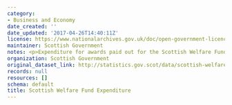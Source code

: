 ```yaml
---
category:
- Business and Economy
date_created: ''
date_updated: '2017-04-26T14:40:11Z'
license: https://www.nationalarchives.gov.uk/doc/open-government-licence/version/3/
maintainer: Scottish Government
notes: <p>Expenditure for awards paid out for the Scottish Welfare Fund</p>
organization: Scottish Government
original_dataset_link: http://statistics.gov.scot/data/scottish-welfare-fund-expenditure
records: null
resources: []
schema: default
title: Scottish Welfare Fund Expenditure
---
```

